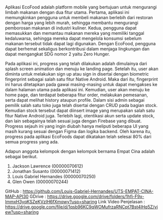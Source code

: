 Aplikasi EcoFood adalah platform mobile yang bertujuan untuk mengurangi limbah makanan dengan dua fitur utama. Pertama, aplikasi ini memungkinkan pengguna untuk membeli makanan berlebih dari restoran dengan harga yang lebih murah, sehingga membantu mengurangi pemborosan makanan di industri kuliner. Kedua, pengguna dapat memasukkan dan memantau makanan mereka yang memiliki tanggal kedaluwarsa, sehingga mereka dapat mengelola konsumsi sebelum makanan tersebut tidak dapat lagi digunakan. Dengan EcoFood, pengguna dapat berhemat sekaligus berkontribusi dalam menjaga lingkungan dan dapat mengangkat SDG nomor 2 yaitu Zero Hunger. 

Pada aplikasi ini, progress yang telah dilakukan adalah dimulainya dari splash screen animation dan menuju ke landing page. Setelah itu, user akan diminta untuk melakukan sign up atau sign in disertai dengan biometric fingerprint sebagai salah satu fitur Native Android. Maka dari itu, fingerprint ini harus ditetapkan pada gawai masing-masing untuk dapat mengakses ke dalam halaman utama pada aplikasi ini. Kemudian, user akan menuju ke home page, dan terdapat beberapa fitur order, melakukan pemesanan, serta dapat melihat history ataupun profile. Dalam sisi admin sebagai pemilik salah satu toko juga telah disertai dengan CRUD pada bagian stock. Kemudian stock tersebut dapat diinsert image yang merupakan salah satu fitur Native Android juga. Terlebih lagi, otentikasi akun serta update stock, dan lain sebagainya telah sesuai juga dengan Firebase yang dibuat. Progress sejauh ini yang ingin diubah hanya meliputi beberapa UI yang masih kurang sesuai dengan Figma dan logika backend. Oleh karena itu, progress pada aplikasi EcoFoods dapat dikatakan telah selesai 80% dari semua progress yang ada.

Adapun anggota kelompok dengan kelompok bernama Empat Cina adalah sebagai berikut.
1.	Jackson Lawrence (00000070612)
2.	Jonathan Susanto (00000071412)
3.	Louis Gabriel Hernandes (00000070250)
4.	Glen Owen (00000070244)

GitHub : 
https://github.com/Louis-Gabriel-Hernandes/UTS-EMPAT-CINA-MAP-API30
GDrive : 
https://drive.google.com/drive/folders/1hfi-F9x-lmmxH3yqKSZeKVzlH6fXmqwy?usp=sharing
Link Video Penjelasan :
https://drive.google.com/file/d/1qsb96KC9qWOMufrzaRNCpt7Bst4lHq5Z/view?usp=sharing
